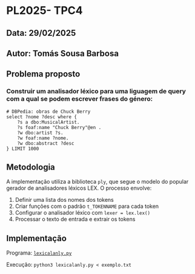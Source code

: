 # **PL2025- TPC4**

## **Data:** 29/02/2025 

## **Autor:** Tomás Sousa Barbosa

## **Problema proposto**

### Construir um analisador léxico para uma liguagem de query com a qual se podem escrever frases do género:

```
# DBPedia: obras de Chuck Berry
select ?nome ?desc where {
	?s a dbo:MusicalArtist.
	?s foaf:name "Chuck Berry"@en .
	?w dbo:artist ?s.
	?w foaf:name ?nome.
	?w dbo:abstract ?desc
} LIMIT 1000
```


## Metodologia

A implementação utiliza a biblioteca `ply`, que segue o modelo do popular gerador de analisadores léxicos LEX. O processo envolve:
1. Definir uma lista dos nomes dos tokens
2. Criar funções com o padrão `t_TOKENNAME` para cada token
3. Configurar o analisador léxico com `lexer = lex.lex()`
4. Processar o texto de entrada e extrair os tokens

## **Implementação**
 
Programa: [`lexicalanly.py`](https://github.com/a104532/PL2025-A104532/blob/main/TPC4/lexicalanly.py)

Execução: `python3 lexicalanly.py < exemplo.txt`


